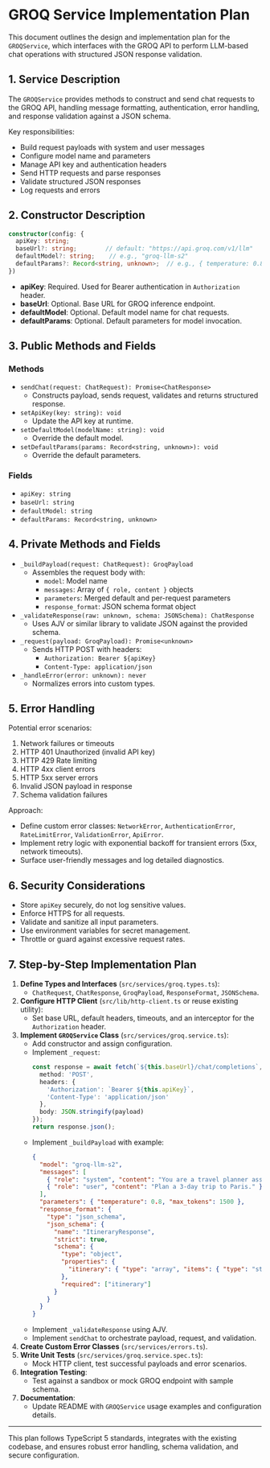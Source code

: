 # GROQ Service Implementation Plan

This document outlines the design and implementation plan for the `GROQService`, which interfaces with the GROQ API to perform LLM-based chat operations with structured JSON response validation.

## 1. Service Description
The `GROQService` provides methods to construct and send chat requests to the GROQ API, handling message formatting, authentication, error handling, and response validation against a JSON schema.

Key responsibilities:
- Build request payloads with system and user messages
- Configure model name and parameters
- Manage API key and authentication headers
- Send HTTP requests and parse responses
- Validate structured JSON responses
- Log requests and errors

## 2. Constructor Description
```typescript
constructor(config: {
  apiKey: string;
  baseUrl?: string;        // default: "https://api.groq.com/v1/llm"
  defaultModel?: string;    // e.g., "groq-llm-s2"
  defaultParams?: Record<string, unknown>;  // e.g., { temperature: 0.8, max_tokens: 1500 }
})
```
- **apiKey**: Required. Used for Bearer authentication in `Authorization` header.
- **baseUrl**: Optional. Base URL for GROQ inference endpoint.
- **defaultModel**: Optional. Default model name for chat requests.
- **defaultParams**: Optional. Default parameters for model invocation.

## 3. Public Methods and Fields
### Methods
- `sendChat(request: ChatRequest): Promise<ChatResponse>`
  - Constructs payload, sends request, validates and returns structured response.
- `setApiKey(key: string): void`
  - Update the API key at runtime.
- `setDefaultModel(modelName: string): void`
  - Override the default model.
- `setDefaultParams(params: Record<string, unknown>): void`
  - Override the default parameters.

### Fields
- `apiKey: string`
- `baseUrl: string`
- `defaultModel: string`
- `defaultParams: Record<string, unknown>`

## 4. Private Methods and Fields
- `_buildPayload(request: ChatRequest): GroqPayload`
  - Assembles the request body with:
    - `model`: Model name
    - `messages`: Array of `{ role, content }` objects
    - `parameters`: Merged default and per-request parameters
    - `response_format`: JSON schema format object
- `_validateResponse(raw: unknown, schema: JSONSchema): ChatResponse`
  - Uses AJV or similar library to validate JSON against the provided schema.
- `_request(payload: GroqPayload): Promise<unknown>`
  - Sends HTTP POST with headers:
    - `Authorization: Bearer ${apiKey}`
    - `Content-Type: application/json`
- `_handleError(error: unknown): never`
  - Normalizes errors into custom types.

## 5. Error Handling
Potential error scenarios:
1. Network failures or timeouts
2. HTTP 401 Unauthorized (invalid API key)
3. HTTP 429 Rate limiting
4. HTTP 4xx client errors
5. HTTP 5xx server errors
6. Invalid JSON payload in response
7. Schema validation failures

Approach:
- Define custom error classes: `NetworkError`, `AuthenticationError`, `RateLimitError`, `ValidationError`, `ApiError`.
- Implement retry logic with exponential backoff for transient errors (5xx, network timeouts).
- Surface user-friendly messages and log detailed diagnostics.

## 6. Security Considerations
- Store `apiKey` securely, do not log sensitive values.
- Enforce HTTPS for all requests.
- Validate and sanitize all input parameters.
- Use environment variables for secret management.
- Throttle or guard against excessive request rates.

## 7. Step-by-Step Implementation Plan
1. **Define Types and Interfaces** (`src/services/groq.types.ts`):
   - `ChatRequest`, `ChatResponse`, `GroqPayload`, `ResponseFormat`, `JSONSchema`.
2. **Configure HTTP Client** (`src/lib/http-client.ts` or reuse existing utility):
   - Set base URL, default headers, timeouts, and an interceptor for the `Authorization` header.
3. **Implement `GROQService` Class** (`src/services/groq.service.ts`):
   - Add constructor and assign configuration.
   - Implement `_request`:
     ```typescript
     const response = await fetch(`${this.baseUrl}/chat/completions`, {
       method: 'POST',
       headers: { 
         'Authorization': `Bearer ${this.apiKey}`,
         'Content-Type': 'application/json'
       },
       body: JSON.stringify(payload)
     });
     return response.json();
     ```
   - Implement `_buildPayload` with example:
     ```json
     {
       "model": "groq-llm-s2",
       "messages": [
         { "role": "system", "content": "You are a travel planner assistant." },
         { "role": "user", "content": "Plan a 3-day trip to Paris." }
       ],
       "parameters": { "temperature": 0.8, "max_tokens": 1500 },
       "response_format": {
         "type": "json_schema",
         "json_schema": {
           "name": "ItineraryResponse",
           "strict": true,
           "schema": {
             "type": "object",
             "properties": {
               "itinerary": { "type": "array", "items": { "type": "string" } }
             },
             "required": ["itinerary"]
           }
         }
       }
     }
     ```
   - Implement `_validateResponse` using AJV.
   - Implement `sendChat` to orchestrate payload, request, and validation.
4. **Create Custom Error Classes** (`src/services/errors.ts`).
5. **Write Unit Tests** (`src/services/groq.service.spec.ts`):
   - Mock HTTP client, test successful payloads and error scenarios.
6. **Integration Testing**:
   - Test against a sandbox or mock GROQ endpoint with sample schema.
7. **Documentation**:
   - Update README with `GROQService` usage examples and configuration details.

---
This plan follows TypeScript 5 standards, integrates with the existing codebase, and ensures robust error handling, schema validation, and secure configuration.
